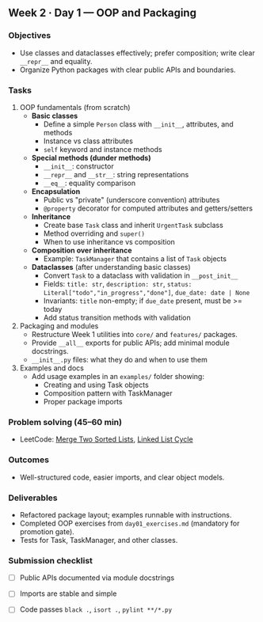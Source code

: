 ## Week 2 · Day 1 — OOP and Packaging

### Objectives
- Use classes and dataclasses effectively; prefer composition; write clear `__repr__` and equality.
- Organize Python packages with clear public APIs and boundaries.

### Tasks
1) OOP fundamentals (from scratch)
   - **Basic classes**
     - Define a simple `Person` class with `__init__`, attributes, and methods
     - Instance vs class attributes
     - `self` keyword and instance methods
   - **Special methods (dunder methods)**
     - `__init__`: constructor
     - `__repr__` and `__str__`: string representations
     - `__eq__`: equality comparison
   - **Encapsulation**
     - Public vs "private" (underscore convention) attributes
     - `@property` decorator for computed attributes and getters/setters
   - **Inheritance**
     - Create base `Task` class and inherit `UrgentTask` subclass
     - Method overriding and `super()`
     - When to use inheritance vs composition
   - **Composition over inheritance**
     - Example: `TaskManager` that contains a list of `Task` objects
   - **Dataclasses** (after understanding basic classes)
     - Convert `Task` to a dataclass with validation in `__post_init__`
     - Fields: `title: str`, `description: str`, `status: Literal["todo","in_progress","done"]`, `due_date: date | None`
     - Invariants: `title` non-empty; if `due_date` present, must be >= today
     - Add status transition methods with validation
2) Packaging and modules
   - Restructure Week 1 utilities into `core/` and `features/` packages.
   - Provide `__all__` exports for public APIs; add minimal module docstrings.
   - `__init__.py` files: what they do and when to use them
3) Examples and docs
   - Add usage examples in an `examples/` folder showing:
     - Creating and using Task objects
     - Composition pattern with TaskManager
     - Proper package imports

### Problem solving (45–60 min)
- LeetCode: [Merge Two Sorted Lists](https://leetcode.com/problems/merge-two-sorted-lists/), [Linked List Cycle](https://leetcode.com/problems/linked-list-cycle/)

### Outcomes
- Well-structured code, easier imports, and clear object models.

### Deliverables
- Refactored package layout; examples runnable with instructions.
- Completed OOP exercises from `day01_exercises.md` (mandatory for promotion gate).
- Tests for Task, TaskManager, and other classes.

### Submission checklist
- [ ] Public APIs documented via module docstrings
- [ ] Imports are stable and simple
- [ ] Code passes `black .`, `isort .`, `pylint **/*.py`


